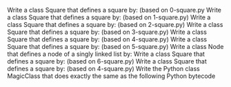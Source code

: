 Write a class Square that defines a square by: (based on 0-square.py
Write a class Square that defines a square by: (based on 1-square.py)
Write a class Square that defines a square by: (based on 2-square.py)
Write a class Square that defines a square by: (based on 3-square.py)
Write a class Square that defines a square by: (based on 4-square.py)
Write a class Square that defines a square by: (based on 5-square.py)
Write a class Node that defines a node of a singly linked list by:
Write a class Square that defines a square by: (based on 6-square.py)
Write a class Square that defines a square by: (based on 4-square.py)
Write the Python class MagicClass that does exactly the same as the following Python bytecode
